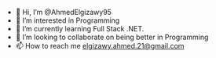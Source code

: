 - 👋 Hi, I’m @AhmedElgizawy95
- 👀 I’m interested in Programming
- 🌱 I’m currently learning Full Stack .NET.
- 💞️ I’m looking to collaborate on being better in Programming
- 📫 How to reach me elgizawy.ahmed.21@gmail.com

<!---
AhmedElgizawy95/AhmedElgizawy95 is a ✨ special ✨ repository because its `README.md` (this file) appears on your GitHub profile.
You can click the Preview link to take a look at your changes.
--->
